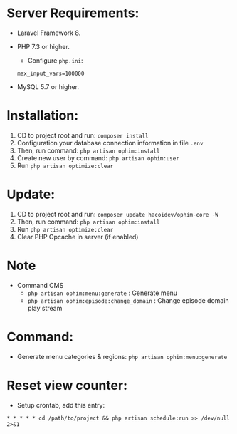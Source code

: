 # Server Requirements:
- Laravel Framework 8.
- PHP 7.3 or higher.
    + Configure `php.ini`:

    ```
    max_input_vars=100000
    ```
- MySQL 5.7 or higher.

# Installation:
1. CD to project root and run: `composer install`
2. Configuration your database connection information in file `.env`
3. Then, run command: `php artisan ophim:install`
4. Create new user by command: `php artisan ophim:user`
5. Run `php artisan optimize:clear`

# Update:
1. CD to project root and run: `composer update hacoidev/ophim-core -W`
2. Then, run command: `php artisan ophim:install`
3. Run `php artisan optimize:clear`
4. Clear PHP Opcache in server (if enabled)

# Note
- Command CMS
    + `php artisan ophim:menu:generate` : Generate menu
    + `php artisan ophim:episode:change_domain` : Change episode domain play stream

# Command:
- Generate menu categories & regions: `php artisan ophim:menu:generate`

# Reset view counter:
- Setup crontab, add this entry:
```
* * * * * cd /path/to/project && php artisan schedule:run >> /dev/null 2>&1
```
